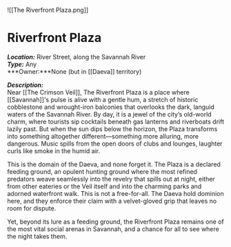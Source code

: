 ![[The Riverfront Plaza.png]]
# **Riverfront Plaza**

***Location:*** River Street, along the Savannah River  
***Type:*** Any  
***Owner:***None (but in [[Daeva]] territory)  

***Description:***  
Near [[The Crimson Veil]], The Riverfront Plaza is a place where [[Savannah]]'s pulse is alive with a gentle hum, a stretch of historic cobblestone and wrought-iron balconies that overlooks the dark, languid waters of the Savannah River. By day, it is a jewel of the city’s old-world charm, where tourists sip cocktails beneath gas lanterns and riverboats drift lazily past. But when the sun dips below the horizon, the Plaza transforms into something altogether different—something more alluring, more dangerous. Music spills from the open doors of clubs and lounges, laughter curls like smoke in the humid air.

This is the domain of the Daeva, and none forget it. The Plaza is a declared feeding ground, an opulent hunting ground where the most refined predators weave seamlessly into the revelry that spills out at night, either from other eateries or the Veil itself and into the charming parks and adorned waterfront walk. This is not a free-for-all. The Daeva hold dominion here, and they enforce their claim with a velvet-gloved grip that leaves no room for dispute.

Yet, beyond its lure as a feeding ground, the Riverfront Plaza remains one of the most vital social arenas in Savannah, and a chance for all to see where the night takes them.